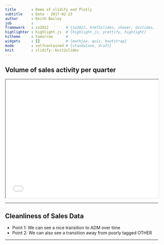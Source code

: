```yaml
---
title       : Demo of slidify and Plotly
subtitle    : Date - 2017-02-23
author      : Keith Bailey
job         : 
framework   : io2012        # {io2012, html5slides, shower, dzslides, ...}
highlighter : highlight.js  # {highlight.js, prettify, highlight}
hitheme     : tomorrow      # 
widgets     : []            # {mathjax, quiz, bootstrap}
mode        : selfcontained # {standalone, draft}
knit        : slidify::knit2slides
---
```

## Volume of sales activity per quarter
<iframe src="wp.html" width=100% height=10% allowtransparency="true"> </iframe>

--- 

## Cleanliness of Sales Data
- Point 1: We can see a nice transition to ADM over time
- Point 2: We can also see a transition away from poorly tagged OTHER

--- 
